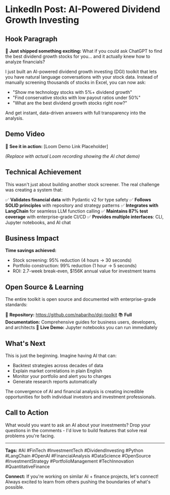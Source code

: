 # LinkedIn Post: AI-Powered Dividend Growth Investing

## Hook Paragraph

🚀 **Just shipped something exciting:** What if you could ask ChatGPT to find the best
dividend growth stocks for you... and it actually knew how to analyze financials?

I just built an AI-powered dividend growth investing (DGI) toolkit that lets you have
natural language conversations with your stock data. Instead of manually screening
thousands of stocks in Excel, you can now ask:

- "Show me technology stocks with 5%+ dividend growth"
- "Find conservative stocks with low payout ratios under 50%"
- "What are the best dividend growth stocks right now?"

And get instant, data-driven answers with full transparency into the analysis.

## Demo Video

🎥 **See it in action:** [Loom Demo Link Placeholder]

_(Replace with actual Loom recording showing the AI chat demo)_

## Technical Achievement

This wasn't just about building another stock screener. The real challenge was creating
a system that:

✅ **Validates financial data** with Pydantic v2 for type safety ✅ **Follows SOLID
principles** with repository and strategy patterns ✅ **Integrates with LangChain** for
seamless LLM function calling ✅ **Maintains 87% test coverage** with enterprise-grade
CI/CD ✅ **Provides multiple interfaces**: CLI, Jupyter notebooks, and AI chat

## Business Impact

**Time savings achieved:**

- Stock screening: 95% reduction (4 hours → 30 seconds)
- Portfolio construction: 99% reduction (1 hour → 5 seconds)
- ROI: 2.7-week break-even, $156K annual value for investment teams

## Open Source & Learning

The entire toolkit is open source and documented with enterprise-grade standards:

🔗 **Repository:** https://github.com/nabariho/dgi-toolkit 📚 **Full Documentation:**
Comprehensive guides for business users, developers, and architects 🧪 **Live Demo:**
Jupyter notebooks you can run immediately

## What's Next

This is just the beginning. Imagine having AI that can:

- Backtest strategies across decades of data
- Explain market correlations in plain English
- Monitor your portfolio and alert you to changes
- Generate research reports automatically

The convergence of AI and financial analysis is creating incredible opportunities for
both individual investors and investment professionals.

## Call to Action

What would you want to ask an AI about your investments? Drop your questions in the
comments - I'd love to build features that solve real problems you're facing.

---

**Tags:** #AI #FinTech #InvestmentTech #DividendInvesting #Python #LangChain #OpenAI
#FinancialAnalysis #DataScience #OpenSource #InvestmentStrategy #PortfolioManagement
#TechInnovation #QuantitativeFinance

**Connect:** If you're working on similar AI + finance projects, let's connect! Always
excited to learn from others pushing the boundaries of what's possible.
